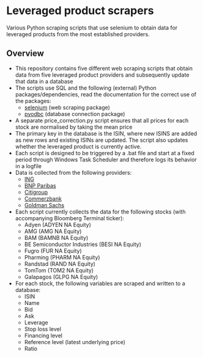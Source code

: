 # Leveraged product scrapers
Various Python scraping scripts that use selenium to obtain data for leveraged products from the most established providers.

## Overview

- This repository contains five different web scraping scripts that obtain data from five leveraged product providers and subsequently update that data in a database
- The scripts use SQL and the following (external) Python packages/dependencies, read the documentation for the correct use of the packages:
    - [selenium](https://selenium-python.readthedocs.io/) (web scraping package)
    - [pyodbc](https://github.com/mkleehammer/pyodbc/wiki) (database connection package)
- A separate price_correction.py script ensures that all prices for each stock are normalised by taking the mean price  
- The primary key in the database is the ISIN, where new ISINS are added as new rows and existing ISINs are updated. The script also updates whether the leveraged product is currently active. 
- Each script is designed to be triggered by a .bat file and start at a fixed period through Windows Task Scheduler and therefore logs its behavior in a logfile
- Data is collected from the following providers:
  - [ING](https://www.ingsprinters.nl/)
  - [BNP Paribas](https://www.bnpparibasmarkets.nl/producten/)
  - [Citigroup](https://nl.citifirst.com/)
  - [Commerzbank](https://www.beurs.commerzbank.com/)
  - [Goldman Sachs](https://www.gsmarkets.nl/en)
- Each script currently collects the data for the following stocks (with accompanying Bloomberg Terminal ticker):
  - Adyen (ADYEN NA Equity)
  - AMG (AMG NA Equity)
  - BAM (BAMNB NA Equity)
  - BE Semiconductor Industries (BESI NA Equity)
  - Fugro (FUR NA Equity)
  - Pharming (PHARM NA Equity)
  - Randstad (RAND NA Equity)
  - TomTom (TOM2 NA Equity)
  - Galapagos (GLPG NA Equity)
- For each stock, the following variables are scraped and written to a database:
  - ISIN
  - Name
  - Bid
  - Ask
  - Leverage
  - Stop loss level
  - Financing level
  - Reference level (latest underlying price)
  - Ratio
